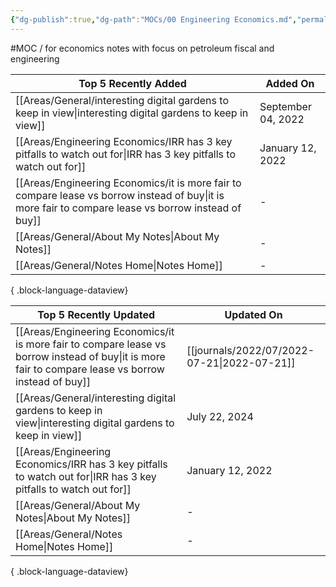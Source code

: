 ```yaml
---
{"dg-publish":true,"dg-path":"MOCs/00 Engineering Economics.md","permalink":"/mo-cs/00-engineering-economics/","title":"00 Engineering Economics"}
---
```



#MOC / for economics notes with focus on petroleum fiscal and engineering

| Top 5 Recently Added                                                                                                                                    | Added On           |
| ------------------------------------------------------------------------------------------------------------------------------------------------------- | ------------------ |
| [[Areas/General/interesting digital gardens to keep in view\|interesting digital gardens to keep in view]]                                           | September 04, 2022 |
| [[Areas/Engineering Economics/IRR has 3 key pitfalls to watch out for\|IRR has 3 key pitfalls to watch out for]]                                     | January 12, 2022   |
| [[Areas/Engineering Economics/it is more fair to compare lease vs borrow instead of buy\|it is more fair to compare lease vs borrow instead of buy]] | \-                 |
| [[Areas/General/About My Notes\|About My Notes]]                                                                                                     | \-                 |
| [[Areas/General/Notes Home\|Notes Home]]                                                                                                             | \-                 |

{ .block-language-dataview}

| Top 5 Recently Updated                                                                                                                                  | Updated On                                     |
| ------------------------------------------------------------------------------------------------------------------------------------------------------- | ---------------------------------------------- |
| [[Areas/Engineering Economics/it is more fair to compare lease vs borrow instead of buy\|it is more fair to compare lease vs borrow instead of buy]] | [[journals/2022/07/2022-07-21\|2022-07-21]] |
| [[Areas/General/interesting digital gardens to keep in view\|interesting digital gardens to keep in view]]                                           | July 22, 2024                                  |
| [[Areas/Engineering Economics/IRR has 3 key pitfalls to watch out for\|IRR has 3 key pitfalls to watch out for]]                                     | January 12, 2022                               |
| [[Areas/General/About My Notes\|About My Notes]]                                                                                                     | \-                                             |
| [[Areas/General/Notes Home\|Notes Home]]                                                                                                             | \-                                             |

{ .block-language-dataview}
